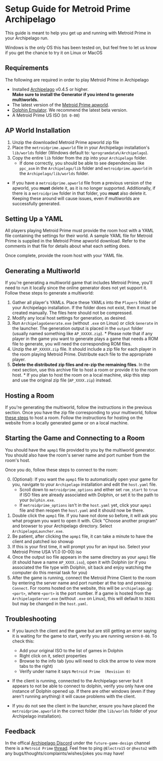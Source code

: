 # Setup Guide for Metroid Prime Archipelago

This guide is meant to help you get up and running with Metroid Prime in your Archipelago run.

Windows is the only OS this has been tested on, but feel free to let us know if you get the chance to try it on Linux or MacOS

## Requirements

The following are required in order to play Metroid Prime in Archipelago

- Installed [Archipelago](https://github.com/ArchipelagoMW/Archipelago/releases) v0.4.5 or higher.\
   **Make sure to install the Generator if you intend to generate multiworlds.**
- The latest version of the [Metroid Prime apworld](https://github.com/Electro1512/MetroidAPrime/releases/latest).
- [Dolphin Emulator](https://dolphin-emu.org/download/). We recommend the latest beta version.
- A Metroid Prime US ISO (`US 0-00`)

## AP World Installation

1. Unzip the downloaded Metroid Prime apworld zip file
2. Place the `metroidprime.apworld` file in your Archipelago installation's `lib/worlds` folder (Windows default to:
   `%programdata%/Archipelago`).
3. Copy the entire `lib` folder from the zip into your `Archipelago` folder.
   - If done correctly, you should be able to see dependencies like `ppc_asm` in the `Archipelago/lib` folder and `metroidprime.apworld` in the `Archipelago/lib/worlds` folder.

- If you have a `metroidprime.apworld` file from a previous version of the apworld, you **must** delete it, as it is no longer
  supported. Additionally, if there is a `metroidprime` folder in that folder, you **must** also delete it. Keeping
  these around will cause issues, even if multiworlds are successfully generated.

## Setting Up a YAML

All players playing Metroid Prime must provide the room host with a YAML file containing the settings for their world.
A sample YAML file for Metroid Prime is supplied in the Metroid Prime apworld download. Refer to the comments in that file for
details about what each setting does.

Once complete, provide the room host with your YAML file.

## Generating a Multiworld

If you're generating a multiworld game that includes Metroid Prime, you'll need to run it locally since the online
generator does not yet support it. Follow these steps to generate a multiworld:

1. Gather all player's YAMLs. Place these YAMLs into the `Players` folder of your Archipelago installation. If the
   folder does not exist, then it must be created manually. The files here should not be compressed.
2. Modify any local host settings for generation, as desired.
3. Run `ArchipelagoGenerate.exe` (without `.exe` on Linux) or click `Generate` in the launcher. The generation output
   is placed in the `output` folder (usually named something like `AP_XXXXX.zip`). \* Please note that if any player in the game you want to generate plays a game that needs a ROM file to generate,
   you will need the corresponding ROM files.
4. Unzip the `AP_XXXXX.zip` file. It should include a zip file for each player in the room playing Metroid Prime. Distribute each file to the appropriate player.
5. **Delete the distributed zip files and re-zip the remaining files**. In the next section, use this archive file to
   host a room or provide it to the room host. \* If you plan to host the room on a local machine, skip this step and use the original zip file (`AP_XXXX.zip`) instead.

## Hosting a Room

If you're generating the multiworld, follow the instructions in the previous section. Once you have the zip file
corresponding to your multiworld, follow
[these steps](https://archipelago.gg/tutorial/Archipelago/setup/en#hosting-an-archipelago-server) to host a room. Follow
the instructions for hosting on the website from a locally generated game or on a local machine.

## Starting the Game and Connecting to a Room

You should have the `apmp1` file provided to you by the multiworld generator. You should also have the room's server
name and port number from the room's host.

Once you do, follow these steps to connect to the room:

0. (Optional): If you want the `apmp1` file to automatically open your game for you, navigate to your `Archipelago` installation and edit the `host.yaml` file.
   - Scroll down to `metroidprime_options` and either set `rom_start` to `true` if ISO files are already associated with Dolphin, or set it to the path to your `Dolphin.exe`.
   - If `metroidprime_options` isn't in the `host.yaml` yet, click your `apmp1` file and then reopen the `host.yaml` and it should now be there.
1. Double click the `apmp1` file. If you have not done so before, it will ask you what program you want to open it with.
    Click "Choose another program" and browser to your Archipelago directory. Select `ArchipelagoLauncher.exe`.
2. Be patient, after clicking the `apmp1` file, it can take a minute to have the client and patched iso showup
3. If this is your first time, it will prompt you for an input iso. Select your Metroid Prime USA V1.0 (0-00) iso
4. Once the output iso file appears in the same directory as your `apmp1` file (it should have a name `AP_XXXX.iso`), open it with Dolphin (or if you associated the file type with Dolphin, sit back and enjoy watching the computer do this menial task for you)
5. After the game is running, connect the Metroid Prime Client to the room by entering the server name and port number at the top and pressing `Connect`. For rooms hosted
   on the website, this will be `archipelago.gg:<port>`, where `<port>` is the port number. If a game is hosted from the
   `ArchipelagoServer.exe` (without `.exe` on Linux), this will default to `38281` but may be changed in the `host.yaml`.

## Troubleshooting

- If you launch the client and the game but are still getting an error saying it is waiting for the game to start, verify you are running version `0-00`. To check this:

  - Add your original ISO to the list of games in Dolphin
  - Right click on it, select properties
  - Browse to the info tab (you will need to click the arrow to view more tabs to the right)
  - Verify under name it says `Metroid Prime  (Revision 0)`

- If the client is running, connected to the Archipelago server but it appears to not be able to connect to dolphin, verify  you only have one instance of Dolphin opened up. If there are other windows (even if they aren't running anything) it will cause problems with the client.

- If you do not see the client in the launcher, ensure you have placed the `metroidprime.apworld` in the correct folder (the
  `lib/worlds` folder of your Archipelago installation).

## Feedback

In the offical [Archipelago Discord](https://discord.com/invite/8Z65BR2) under the `future-game-design` channel there is a `Metroid Prime` [thread](https://discord.com/channels/731205301247803413/1172631093837570068). Feel free to ping `@Electro15` or `@hesto2` with any bugs/thoughts/complaints/wishes/jokes you may have!
